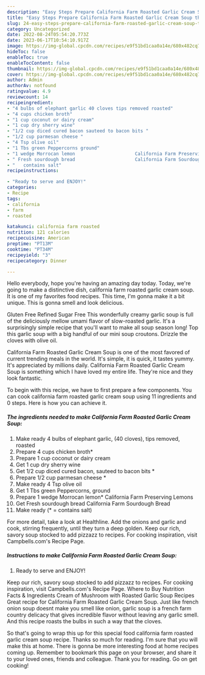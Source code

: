 ```yaml
---
description: "Easy Steps Prepare California Farm Roasted Garlic Cream Soup the Delicious}"
title: "Easy Steps Prepare California Farm Roasted Garlic Cream Soup the Delicious}"
slug: 24-easy-steps-prepare-california-farm-roasted-garlic-cream-soup-the-delicious
category: Uncategorized
date: 2022-08-24T05:54:20.773Z
date: 2023-06-17T10:54:10.917Z
image: https://img-global.cpcdn.com/recipes/e9f51bd1caa0a14e/680x482cq70/california-farm-roasted-garlic-cream-soup-recipe-main-photo.jpg
hideToc: false
enableToc: true
enableTocContent: false
thumbnail: https://img-global.cpcdn.com/recipes/e9f51bd1caa0a14e/680x482cq70/california-farm-roasted-garlic-cream-soup-recipe-main-photo.jpg
cover: https://img-global.cpcdn.com/recipes/e9f51bd1caa0a14e/680x482cq70/california-farm-roasted-garlic-cream-soup-recipe-main-photo.jpg
author: Admin
authorAv: notfound
ratingvalue: 4.9
reviewcount: 14
recipeingredient:
- "4 bulbs of elephant garlic 40 cloves tips removed roasted"
- "4 cups chicken broth"
- "1 cup coconut or dairy cream"
- "1 cup dry sherry wine"
- "1/2 cup diced cured bacon sauteed to bacon bits "
- "1/2 cup parmesan cheese "
- "4 Tsp olive oil"
- "1 Tbs green Peppercorns ground"
- "1 wedge Morrocan lemon                      California Farm Preserving Lemons"
- " Fresh sourdough bread                      California Farm Sourdough Bread"
- "   contains salt"
recipeinstructions:

- "Ready to serve and ENJOY!"
categories:
- Recipe
tags:
- california
- farm
- roasted

katakunci: california farm roasted 
nutrition: 121 calories
recipecuisine: American
preptime: "PT13M"
cooktime: "PT34M"
recipeyield: "3"
recipecategory: Dinner

---
```



Hello everybody, hope you're having an amazing day today. Today, we're going to make a distinctive dish, california farm roasted garlic cream soup. It is one of my favorites food recipes. This time, I'm gonna make it a bit unique. This is gonna smell and look delicious.

Gluten Free Refined Sugar Free This wonderfully creamy garlic soup is full of the deliciously mellow umami flavor of slow-roasted garlic. It&#39;s a surprisingly simple recipe that you&#39;ll want to make all soup season long! Top this garlic soup with a big handful of our mini soup croutons. Drizzle the cloves with olive oil.

California Farm Roasted Garlic Cream Soup is one of the most favored of current trending meals in the world. It's simple, it is quick, it tastes yummy. It's appreciated by millions daily. California Farm Roasted Garlic Cream Soup is something which I have loved my entire life. They're nice and they look fantastic.


To begin with this recipe, we have to first prepare a few components. You can cook california farm roasted garlic cream soup using 11 ingredients and 0 steps. Here is how you can achieve it.

<!--inarticleads1-->

##### The ingredients needed to make California Farm Roasted Garlic Cream Soup:

1. Make ready 4 bulbs of elephant garlic, (40 cloves), tips removed, roasted
1. Prepare 4 cups chicken broth*
1. Prepare 1 cup coconut or dairy cream
1. Get 1 cup dry sherry wine
1. Get 1/2 cup diced cured bacon, sauteed to bacon bits *
1. Prepare 1/2 cup parmesan cheese *
1. Make ready 4 Tsp olive oil
1. Get 1 Tbs green Peppercorns, ground
1. Prepare 1 wedge Morrocan lemon*                      California Farm Preserving Lemons
1. Get  Fresh sourdough bread                      California Farm Sourdough Bread
1. Make ready  (* = contains salt)


For more detail, take a look at Healthline. Add the onions and garlic and cook, stirring frequently, until they turn a deep golden. Keep our rich, savory soup stocked to add pizzazz to recipes. For cooking inspiration, visit Campbells.com&#39;s Recipe Page. 

<!--inarticleads2-->

##### Instructions to make California Farm Roasted Garlic Cream Soup:


1. Ready to serve and ENJOY!

Keep our rich, savory soup stocked to add pizzazz to recipes. For cooking inspiration, visit Campbells.com&#39;s Recipe Page. Where to Buy Nutrition Facts &amp; Ingredients Cream of Mushroom with Roasted Garlic Soup Recipes Great recipe for California Farm Roasted Garlic Cream Soup. Just like french onion soup doesnt make you smell like onion, garlic soup is a french farm country delicacy that gives incredible flavor without leaving any garlic smell. And this recipe roasts the bulbs in such a way that the cloves. 

So that's going to wrap this up for this special food california farm roasted garlic cream soup recipe. Thanks so much for reading. I'm sure that you will make this at home. There is gonna be more interesting food at home recipes coming up. Remember to bookmark this page on your browser, and share it to your loved ones, friends and colleague. Thank you for reading. Go on get cooking!
